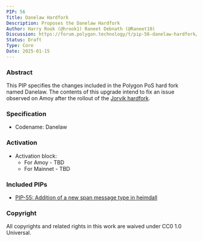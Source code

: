 ```yaml
---
PIP: 56
Title: Danelaw Hardfork
Description: Proposes the Danelaw Hardfork 
Author: Harry Rook (@hrook1) Raneet Debnath (@Raneet10)
Discussion: https://forum.polygon.technology/t/pip-56-danelaw-hardfork/20511
Status: Draft
Type: Core
Date: 2025-01-15
---
```

### Abstract

This PIP specifies the changes included in the Polygon PoS hard fork named Danelaw. The contents of this upgrade intend to fix an issue observed on Amoy after the rollout of the [Jorvik hardfork](https://github.com/maticnetwork/Polygon-Improvement-Proposals/blob/main/PIPs/PIP-53.md). 

### Specification

- Codename: Danelaw

### Activation

- Activation block:
  * For Amoy - TBD
  * For Mainnet - TBD

### Included PIPs

  *   [PIP-55: Addition of a new span message type in heimdall](https://github.com/maticnetwork/Polygon-Improvement-Proposals/blob/main/PIPs/PIP-55.md)

### Copyright

All copyrights and related rights in this work are waived under CC0 1.0 Universal.
